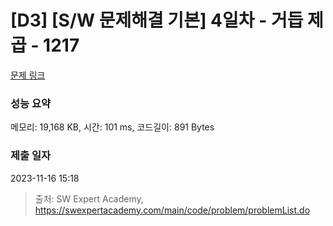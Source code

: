 # [D3] [S/W 문제해결 기본] 4일차 - 거듭 제곱 - 1217 

[문제 링크](https://swexpertacademy.com/main/code/problem/problemDetail.do?contestProbId=AV14dUIaAAUCFAYD) 

### 성능 요약

메모리: 19,168 KB, 시간: 101 ms, 코드길이: 891 Bytes

### 제출 일자

2023-11-16 15:18



> 출처: SW Expert Academy, https://swexpertacademy.com/main/code/problem/problemList.do
